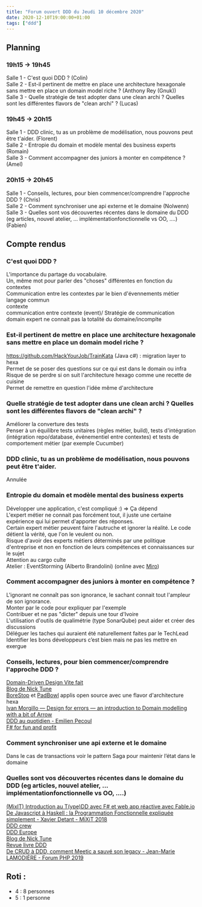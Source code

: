 ```yaml
---
title: "Forum ouvert DDD du Jeudi 10 décembre 2020"
date: 2020-12-10T19:00:00+01:00
tags: ["ddd"]
---
```


## Planning

### 19h15 -> 19h45

Salle 1 - C'est quoi DDD ? (Colin)  
Salle 2 - Est-il pertinent de mettre en place une architecture hexagonale sans mettre en place un domain model riche ? (Anthony Rey (Gnuk))  
Salle 3 - Quelle stratégie de test adopter dans une clean archi ? Quelles sont les différentes flavors de "clean archi" ? (Lucas)  

### 19h45 -> 20h15

Salle 1 - DDD clinic, tu as un problème de modélisation, nous pouvons peut être t'aider. (Florent)  
Salle 2 - Entropie du domain et modèle mental des business experts (Romain)  
Salle 3 - Comment accompagner des juniors à monter en compétence ? (Amel)  

### 20h15 -> 20h45

Salle 1 - Conseils, lectures, pour bien commencer/comprendre l'approche DDD ? (Chris)  
Salle 2 - Comment synchroniser une api externe et le domaine (Nolwenn)  
Salle 3 - Quelles sont vos découvertes récentes dans le domaine du DDD (eg articles, nouvel atelier, ... implémentationfonctionnelle vs OO, ....) (Fabien)  

## Compte rendus

### C'est quoi DDD ? 
L'importance du partage du vocabulaire.  
Un, même mot pour parler des "choses" différentes en fonction du contextes  
Communication entre les contextes par le bien d'évennements métier  
langage commun  
contexte  
communication entre contexte (event)/ Stratégie de communication  
domain expert ne connait pas la totalité du domaine/incomplte

### Est-il pertinent de mettre en place une architecture hexagonale sans mettre en place un domain model riche ? 
https://github.com/HackYourJob/TrainKata (Java c#) : migration layer to hexa  
Permet de se poser des questions sur ce qui est dans le domain ou infra  
Risque de se perdre si on suit l'architecture hexago comme une recette de cuisine  
Permet de remettre en question l'idée même d'architecture  

### Quelle stratégie de test adopter dans une clean archi ? Quelles sont les différentes flavors de "clean archi" ? 
Améliorer la converture des tests  
Penser à un équilibre tests unitaires (règles métier, build), tests d'intégration (intégration repo/database, événementiel entre contextes) et tests de comportement métier (par exemple Cucumber)  

### DDD clinic, tu as un problème de modélisation, nous pouvons peut être t'aider.
Annulée

### Entropie du domain et modèle mental des business experts 
Développer une application, c'est compliqué :) => Ça dépend  
L'expert métier ne connait pas forcément tout, il juste une certaine expérience qui lui permet d'apporter des réponses.  
Certain expert métier peuvent faire l'autruche et ignorer la réalité. Le code détient la vérité, que l'on le veulent ou non.  
Risque d'avoir des experts métiers déterminés par une politique d'entreprise et non en fonction de leurs compétences et connaissances sur le sujet  
Attention au cargo culte  
Atelier : EventStorming (Alberto Brandolini) (online avec [Miro](https://miro.com/))  

### Comment accompagner des juniors à monter en compétence ? 
L'ignorant ne connaît pas son ignorance, le sachant connait tout l'ampleur de son ignorance.  
Monter par le code pour expliquer par l'exemple  
Contribuer et ne pas "dicter" depuis une tour d'Ivoire  
L'utilisation d'outils de qualimétrie (type SonarQube) peut aider et créer des discussions  
Déléguer les taches qui auraient été naturellement faites par le TechLead  
Identifier les bons développeurs c’est bien mais ne pas les mettre en exergue  

### Conseils, lectures, pour bien commencer/comprendre l'approche DDD ?
[Domain-Driven Design Vite fait ](https://www.infoq.com/fr/minibooks/domain-driven-design-quickly/)  
[Blog de Nick Tune](https://medium.com/nick-tune-tech-strategy-blog)  
[BoreStop](https://gitlab.ippon.fr/twitch/live-coding-fr/-/tree/master/borestop) et [PadBowl](https://gitlab.com/cdamon/padbowl) applis open source avec une flavor d'architecture hexa   
[Ivan Morgillo — Design for errors — an introduction to Domain modelling with a bit of Arrow](https://www.youtube.com/watch?v=BvEky8W2mJ4&feature=youtu.be)  
[DDD au quotidien - Emilien Pecoul](https://www.youtube.com/watch?v=k96g9hAErwQ)  
[F# for fun and profit](https://fsharpforfunandprofit.com/)  

### Comment synchroniser une api externe et le domaine
Dans le cas de transactions voir le pattern Saga pour maintenir l’état dans le domaine  

### Quelles sont vos découvertes récentes dans le domaine du DDD (eg articles, nouvel atelier, ... implémentationfonctionnelle vs OO, ....)
[(MixIT) Introduction au T(ype)DD avec F# et web app réactive avec Fable.io](https://mixitconf.org/2019/introduction-au-t-ype-dd-avec-f-et-web-app-reactive-avec-fable-io)  
[De Javascript à Haskell : la Programmation Fonctionnelle expliquée simplement - Xavier Detant - MiXiT 2018](https://vimeo.com/269739229)  
[DDD crew](https://github.com/ddd-crew)  
[DDD Europe](https://www.youtube.com/channel/UC3PGn-hQdbtRiqxZK9XBGqQ)  
[Blog de Nick Tune](https://medium.com/nick-tune-tech-strategy-blog)  
[Revue livre DDD](https://ntcoding.co.uk/book-reviews)  
[De CRUD à DDD, comment Meetic a sauvé son legacy - Jean-Marie LAMODIÈRE - Forum PHP 2019](https://www.youtube.com/watch?v=tdE5wE5MvsI&list=PL9zDdgiGjkIfJo6xiz0PYjJRPOhX2-R__&index=29)  

## Roti :
- 4 : 8 personnes
- 5 : 1 personne

